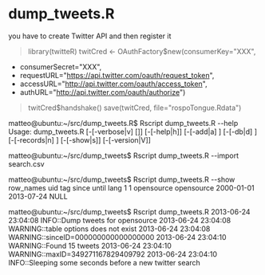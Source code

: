dump_tweets.R
=============

you have to create  Twitter API and then register it

> library(twitteR)
> twitCred <-   OAuthFactory$new(consumerKey="XXX",
+ consumerSecret="XXX",
+ requestURL="https://api.twitter.com/oauth/request_token",
+ accessURL="http://api.twitter.com/oauth/access_token",
+ authURL="http://api.twitter.com/oauth/authorize")
> twitCred$handshake()
> save(twitCred, file="rospoTongue.Rdata")

matteo@ubuntu:~/src/dump_tweets.R$ Rscript dump_tweets.R --help
Usage: dump_tweets.R [-[-verbose|v] [<integer>]] [-[-help|h]] [-[-add|a] <character>] [-[-db|d] <character>] [-[-records|n] <integer>] [-[-show|s]] [-[-version|V]]

matteo@ubuntu:~/src/dump_tweets$ Rscript dump_tweets.R --import search.csv 

matteo@ubuntu:~/src/dump_tweets$ Rscript dump_tweets.R --show
  row_names        uid        tag      since      until lang
1         1 opensource opensource 2000-01-01 2013-07-24 NULL

matteo@ubuntu:~/src/dump_tweets$ Rscript dump_tweets.R 
2013-06-24 23:04:08 INFO::Dump tweets for opensource
2013-06-24 23:04:08 WARNING::table options does not exist
2013-06-24 23:04:08 WARNING::sinceID=000000000000000000
2013-06-24 23:04:10 WARNING::Found 15 tweets
2013-06-24 23:04:10 WARNING::maxID=349271167829409792
2013-06-24 23:04:10 INFO::Sleeping some seconds before a new twitter search


